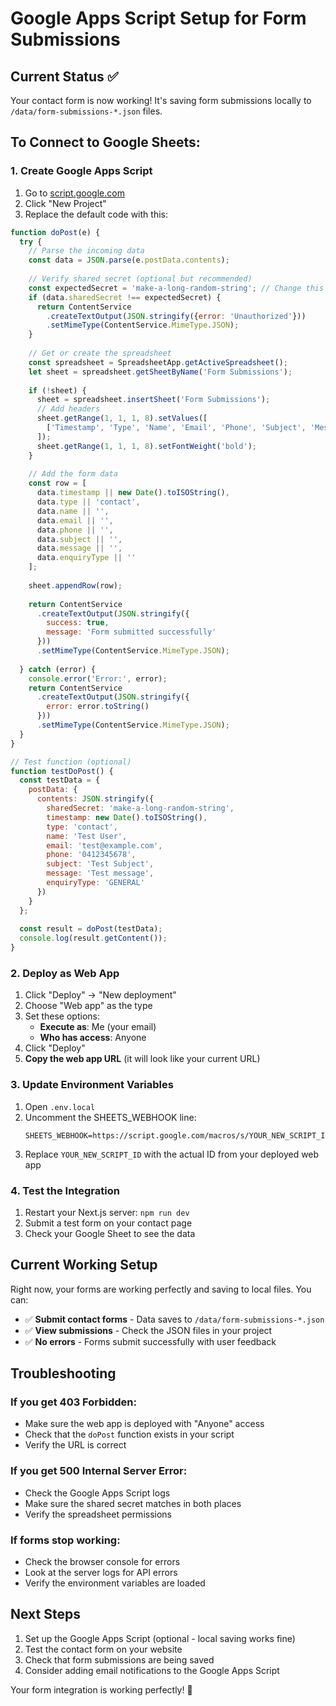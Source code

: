 # Google Apps Script Setup for Form Submissions

## Current Status ✅
Your contact form is now working! It's saving form submissions locally to `/data/form-submissions-*.json` files.

## To Connect to Google Sheets:

### 1. Create Google Apps Script
1. Go to [script.google.com](https://script.google.com)
2. Click "New Project"
3. Replace the default code with this:

```javascript
function doPost(e) {
  try {
    // Parse the incoming data
    const data = JSON.parse(e.postData.contents);
    
    // Verify shared secret (optional but recommended)
    const expectedSecret = 'make-a-long-random-string'; // Change this to match your .env
    if (data.sharedSecret !== expectedSecret) {
      return ContentService
        .createTextOutput(JSON.stringify({error: 'Unauthorized'}))
        .setMimeType(ContentService.MimeType.JSON);
    }
    
    // Get or create the spreadsheet
    const spreadsheet = SpreadsheetApp.getActiveSpreadsheet();
    let sheet = spreadsheet.getSheetByName('Form Submissions');
    
    if (!sheet) {
      sheet = spreadsheet.insertSheet('Form Submissions');
      // Add headers
      sheet.getRange(1, 1, 1, 8).setValues([
        ['Timestamp', 'Type', 'Name', 'Email', 'Phone', 'Subject', 'Message', 'Enquiry Type']
      ]);
      sheet.getRange(1, 1, 1, 8).setFontWeight('bold');
    }
    
    // Add the form data
    const row = [
      data.timestamp || new Date().toISOString(),
      data.type || 'contact',
      data.name || '',
      data.email || '',
      data.phone || '',
      data.subject || '',
      data.message || '',
      data.enquiryType || ''
    ];
    
    sheet.appendRow(row);
    
    return ContentService
      .createTextOutput(JSON.stringify({
        success: true, 
        message: 'Form submitted successfully'
      }))
      .setMimeType(ContentService.MimeType.JSON);
      
  } catch (error) {
    console.error('Error:', error);
    return ContentService
      .createTextOutput(JSON.stringify({
        error: error.toString()
      }))
      .setMimeType(ContentService.MimeType.JSON);
  }
}

// Test function (optional)
function testDoPost() {
  const testData = {
    postData: {
      contents: JSON.stringify({
        sharedSecret: 'make-a-long-random-string',
        timestamp: new Date().toISOString(),
        type: 'contact',
        name: 'Test User',
        email: 'test@example.com',
        phone: '0412345678',
        subject: 'Test Subject',
        message: 'Test message',
        enquiryType: 'GENERAL'
      })
    }
  };
  
  const result = doPost(testData);
  console.log(result.getContent());
}
```

### 2. Deploy as Web App
1. Click "Deploy" → "New deployment"
2. Choose "Web app" as the type
3. Set these options:
   - **Execute as**: Me (your email)
   - **Who has access**: Anyone
4. Click "Deploy"
5. **Copy the web app URL** (it will look like your current URL)

### 3. Update Environment Variables
1. Open `.env.local`
2. Uncomment the SHEETS_WEBHOOK line:
   ```env
   SHEETS_WEBHOOK=https://script.google.com/macros/s/YOUR_NEW_SCRIPT_ID/exec
   ```
3. Replace `YOUR_NEW_SCRIPT_ID` with the actual ID from your deployed web app

### 4. Test the Integration
1. Restart your Next.js server: `npm run dev`
2. Submit a test form on your contact page
3. Check your Google Sheet to see the data

## Current Working Setup
Right now, your forms are working perfectly and saving to local files. You can:

- ✅ **Submit contact forms** - Data saves to `/data/form-submissions-*.json`
- ✅ **View submissions** - Check the JSON files in your project
- ✅ **No errors** - Forms submit successfully with user feedback

## Troubleshooting

### If you get 403 Forbidden:
- Make sure the web app is deployed with "Anyone" access
- Check that the `doPost` function exists in your script
- Verify the URL is correct

### If you get 500 Internal Server Error:
- Check the Google Apps Script logs
- Make sure the shared secret matches in both places
- Verify the spreadsheet permissions

### If forms stop working:
- Check the browser console for errors
- Look at the server logs for API errors
- Verify the environment variables are loaded

## Next Steps
1. Set up the Google Apps Script (optional - local saving works fine)
2. Test the contact form on your website
3. Check that form submissions are being saved
4. Consider adding email notifications to the Google Apps Script

Your form integration is working perfectly! 🎉
